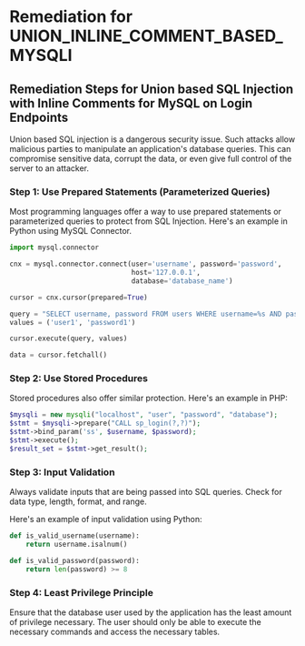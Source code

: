 # Remediation for UNION_INLINE_COMMENT_BASED_MYSQLI

## Remediation Steps for Union based SQL Injection with Inline Comments for MySQL on Login Endpoints

Union based SQL injection is a dangerous security issue. Such attacks allow malicious parties to manipulate an application's database queries. This can compromise sensitive data, corrupt the data, or even give full control of the server to an attacker.

### Step 1: Use Prepared Statements (Parameterized Queries)

Most programming languages offer a way to use prepared statements or parameterized queries to protect from SQL Injection. Here's an example in Python using MySQL Connector.

```python
import mysql.connector

cnx = mysql.connector.connect(user='username', password='password',
                              host='127.0.0.1',
                              database='database_name')

cursor = cnx.cursor(prepared=True)

query = "SELECT username, password FROM users WHERE username=%s AND password=%s"
values = ('user1', 'password1')

cursor.execute(query, values)

data = cursor.fetchall()
```

### Step 2: Use Stored Procedures 

Stored procedures also offer similar protection. Here's an example in PHP:

```php
$mysqli = new mysqli("localhost", "user", "password", "database");
$stmt = $mysqli->prepare("CALL sp_login(?,?)");
$stmt->bind_param('ss', $username, $password);
$stmt->execute();
$result_set = $stmt->get_result();
```

### Step 3: Input Validation

Always validate inputs that are being passed into SQL queries. Check for data type, length, format, and range. 

Here's an example of input validation using Python:

```python
def is_valid_username(username):
    return username.isalnum()

def is_valid_password(password):
    return len(password) >= 8
```

### Step 4: Least Privilege Principle 

Ensure that the database user used by the application has the least amount of privilege necessary. The user should only be able to execute the necessary commands and access the necessary tables.